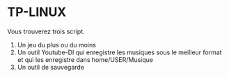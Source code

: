 # TP-LINUX
Vous trouverez trois script.

1. Un jeu du plus ou du moins
2. Un outil Youtube-Dl qui enregistre les musiques sous le meilleur format et qui les enregistre dans home/USER/Musique
3. Un outil de sauvegarde
